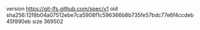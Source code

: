 version https://git-lfs.github.com/spec/v1
oid sha256:12f8b04a07512ebe7ca5908f1c596366b8b735fe57bdc77e6f4ccdeb45f890eb
size 369502
